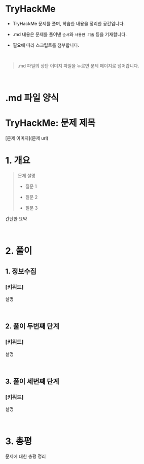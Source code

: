 # TryHackMe
* TryHackMe 문제를 풀며, 학습한 내용을 정리한 공간입니다.

* .md 내용은 문제를 풀어낸 `순서`와 `사용한 기술` 등을 기재합니다.

* 필요에 따라 스크립트를 첨부합니다.

<br>

> .md 파일의 상단 이미지 파일을 누르면 문제 페이지로 넘어갑니다.


<br>

# .md 파일 양식

# TryHackMe: 문제 제목

[문제 이미지](문제 url)

# 1. 개요
> 문제 설명
>
>* 질문 1
>
>* 질문 2
>
>* 질문 3

간단한 요약

<br>

# 2. 풀이

## 1. 정보수집

### [키워드]

설명

<br>

## 2. 풀이 두번째 단계

### [키워드]

설명

<br>

## 3. 풀이 세번째 단계
### [키워드]

설명

<br>


# 3. 총평

문제에 대한 총평 정리

<br>
